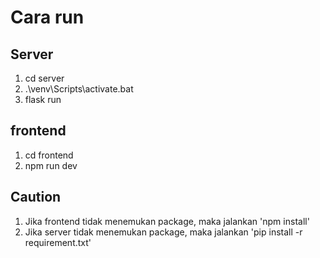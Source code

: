 # Cara run
## Server
1. cd server
2. .\venv\Scripts\activate.bat
3. flask run

## frontend
1. cd frontend
2. npm run dev

## Caution
1. Jika frontend tidak menemukan package, maka jalankan 'npm install'
2. Jika server tidak menemukan package, maka jalankan 'pip install -r requirement.txt'